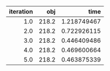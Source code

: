 | iteration |     obj |          time |
| ---------:| -------:| -------------:|
|     $1.0$ | $218.2$ | $1.218749467$ |
|     $2.0$ | $218.2$ | $0.722926115$ |
|     $3.0$ | $218.2$ | $0.446409486$ |
|     $4.0$ | $218.2$ | $0.469600664$ |
|     $5.0$ | $218.2$ | $0.463875339$ |

